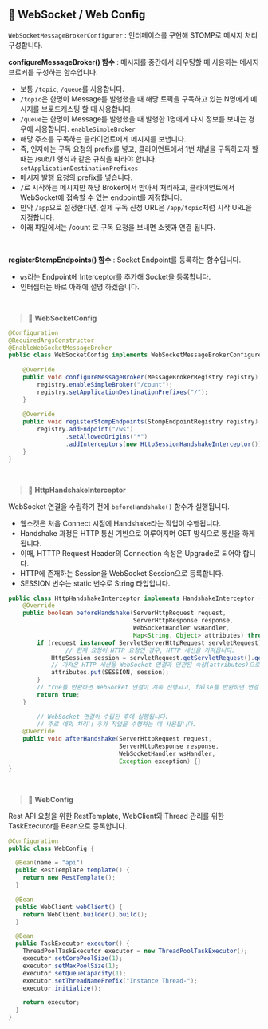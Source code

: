 ## 📘 WebSocket / Web Config

`WebSocketMessageBrokerConfigurer` : 인터페이스를 구현해 STOMP로 메시지 처리 구성합니다.

**configureMessageBroker() 함수** : 메시지를 중간에서 라우팅할 때 사용하는 메시지 브로커를 구성하는 함수입니다.
- 보통 `/topic`, `/queue`를 사용합니다.
- `/topic`은 한명이 Message를 발행했을 때 해당 토픽을 구독하고 있는 N명에게 메시지를 브로드캐스팅 할 때 사용합니다.
- `/queue`는 한명이 Message를 발행했을 때 발행한 1명에게 다시 정보를 보내는 경우에 사용합니다.
  `enableSimpleBroker`
- 해당 주소를 구독하는 클라이언트에게 메시지를 보냅니다.
- 즉, 인자에는 구독 요청의 prefix를 넣고, 클라이언트에서 1번 채널을 구독하고자 할 때는 /sub/1 형식과 같은 규칙을 따라야 합니다.
  `setApplicationDestinationPrefixes`
- 메시지 발행 요청의 prefix를 넣습니다.
- `/`로 시작하는 메시지만 해당 Broker에서 받아서 처리하고, 클라이언트에서 WebSocket에 접속할 수 있는 endpoint를 지정합니다.
- 만약 `/app`으로 설정한다면, 실제 구독 신청 URL은 `/app/topic`처럼 시작 URL을 지정합니다.
- 아래 파일에서는 /count 로 구독 요청을 보내면 소켓과 연결 됩니다.

<br>

**registerStompEndpoints() 함수** : Socket Endpoint를 등록하는 함수입니다.
- `ws`라는 Endpoint에 Interceptor를 추가해 Socket을 등록합니다.
- 인터셉터는 바로 아래에 설명 하겠습니다.

<br>

> 📌 **WebSocketConfig**

```java
@Configuration  
@RequiredArgsConstructor  
@EnableWebSocketMessageBroker  
public class WebSocketConfig implements WebSocketMessageBrokerConfigurer {  
  
    @Override  
    public void configureMessageBroker(MessageBrokerRegistry registry) {  
        registry.enableSimpleBroker("/count");  
        registry.setApplicationDestinationPrefixes("/");  
    }  
  
    @Override  
    public void registerStompEndpoints(StompEndpointRegistry registry) {  
        registry.addEndpoint("/ws")  
                .setAllowedOrigins("*")  
                .addInterceptors(new HttpSessionHandshakeInterceptor());  
    }  
}
```

<br>

> 📌 **HttpHandshakeInterceptor**

WebSocket 연결을 수립하기 전에 `beforeHandshake()` 함수가 실행됩니다.
- 웹소켓은 처음 Connect 시점에 Handshake라는 작업이 수행됩니다.
- Handshake 과정은 HTTP 통신 기반으로 이루어지며 GET 방식으로 통신을 하게 됩니다.
- 이때, HTTTP Request Header의 Connection 속성은 Upgrade로 되어야 합니다.
- HTTP에 존재하는 Session을 WebSocket Session으로 등록합니다.
- SESSION 변수는 static 변수로 String 타입입니다.

```java
public class HttpHandshakeInterceptor implements HandshakeInterceptor {  
    @Override  
    public boolean beforeHandshake(ServerHttpRequest request,  
                                   ServerHttpResponse response,  
                                   WebSocketHandler wsHandler,  
                                   Map<String, Object> attributes) throws Exception {  
        if (request instanceof ServletServerHttpRequest servletRequest) {
		        // 현재 요청이 HTTP 요청인 경우, HTTP 세션을 가져옵니다.
            HttpSession session = servletRequest.getServletRequest().getSession();  
            // 가져온 HTTP 세션을 WebSocket 연결과 연관된 속성(attributes)으로 저장합니다.
            attributes.put(SESSION, session);  
        }
        // true를 반환하면 WebSocket 연결이 계속 진행되고, false를 반환하면 연결이 중단됩니다.
        return true;  
    }  

		// WebSocket 연결이 수립된 후에 실행됩니다.
		// 주로 예외 처리나 추가 작업을 수행하는 데 사용됩니다.
    @Override  
    public void afterHandshake(ServerHttpRequest request,  
                               ServerHttpResponse response,  
                               WebSocketHandler wsHandler,  
                               Exception exception) {}  
}
```

<br>

> 📌 **WebConfig**

Rest API 요청을 위한 RestTemplate, WebClient와 Thread 관리를 위한 TaskExecutor를 Bean으로 등록합니다.

```java
@Configuration
public class WebConfig {

  @Bean(name = "api")
  public RestTemplate template() {
    return new RestTemplate();
  }

  @Bean
  public WebClient webClient() {
    return WebClient.builder().build();
  }

  @Bean
  public TaskExecutor executor() {
    ThreadPoolTaskExecutor executor = new ThreadPoolTaskExecutor();
    executor.setCorePoolSize(1);
    executor.setMaxPoolSize(1);
    executor.setQueueCapacity(1);
    executor.setThreadNamePrefix("Instance Thread-");
    executor.initialize();

    return executor;
  }
}
```